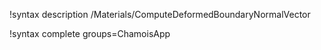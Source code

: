 !syntax description /Materials/ComputeDeformedBoundaryNormalVector



!syntax complete groups=ChamoisApp
